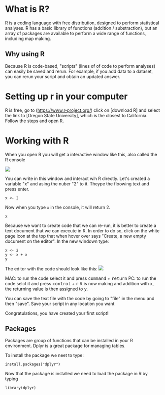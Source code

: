 # What is R?

R is a coding language with free distribution, designed to perform statistical analyses. R has a basic library of functions (addition / substraction), but an array of packages are available to perform a wide range of functions, including map making.

## Why using R

Because R is code-based, "scripts" (lines of of code to perform analyses) can easily be saved and rerun. For example, if you add data to a dataset, you can rerun your script and obtain an updated answer.

# Setting up r in your computer
 
R is free, go to (https://www.r-project.org/) click on [download R] and select the link to [Oregon State University], which is the closest to California. Follow the steps and open R.

# Working with R

When you open R you will get a interactive window like this, also called the R console

![](img/r_window.png)

You can write in this window and interact wih R directly. Let's created a variable "x" and asing the nuber "2" to it. Theype the floowing text and press enter.

```
x <- 2
```
Now when you type `x` in the console, it will return 2.
```
x
```

Because we want to create code that we can re-run, it is better to create a text document that we can execute in R. In order to do so, click on the white page icon at the top that when hover over says "Create, a new empty document on the editor". In the new windown type:
```
x <- 2
y <- x + x
y
```
The editor with the code should look like this:
![](img/editor.png)

MAC: to run the code select it and press <kbd>command</kbd> + <kbd>return</kbd>
PC: to run the code selct it and press <kbd>control</kbd> + <kbd>r</kbd>
R is now making and addition with x, the returning value is then assigned to y. 

You can save the text file with the code by going to "file" in the menu and then "save". Save your script in any location you want

Congratulations, you have created your first script!

## Packages

Packages are group of functions that can be installed in your R environment. Dplyr is a great package for managing tables.

To install the package we neet to type:

```
install.packages("dplyr")
```

Now that the package is installed we need to load the package in R by typing

```
library(dplyr)
```

